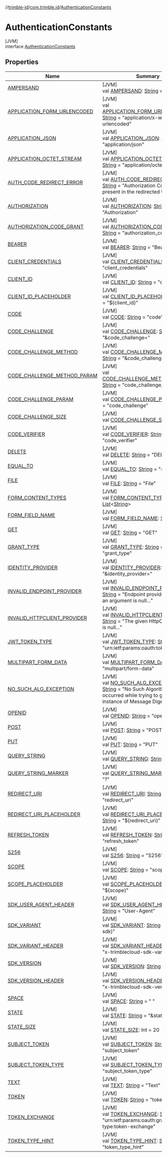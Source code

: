 //[trimble-id](../../../index.md)/[com.trimble.id](../index.md)/[AuthenticationConstants](index.md)

# AuthenticationConstants

[JVM]\
interface [AuthenticationConstants](index.md)

## Properties

| Name | Summary |
|---|---|
| [AMPERSAND](-a-m-p-e-r-s-a-n-d.md) | [JVM]<br>val [AMPERSAND](-a-m-p-e-r-s-a-n-d.md): [String](https://docs.oracle.com/javase/8/docs/api/java/lang/String.html) = &quot;&amp;&quot; |
| [APPLICATION_FORM_URLENCODED](-a-p-p-l-i-c-a-t-i-o-n_-f-o-r-m_-u-r-l-e-n-c-o-d-e-d.md) | [JVM]<br>val [APPLICATION_FORM_URLENCODED](-a-p-p-l-i-c-a-t-i-o-n_-f-o-r-m_-u-r-l-e-n-c-o-d-e-d.md): [String](https://docs.oracle.com/javase/8/docs/api/java/lang/String.html) = &quot;application/x-www-form-urlencoded&quot; |
| [APPLICATION_JSON](-a-p-p-l-i-c-a-t-i-o-n_-j-s-o-n.md) | [JVM]<br>val [APPLICATION_JSON](-a-p-p-l-i-c-a-t-i-o-n_-j-s-o-n.md): [String](https://docs.oracle.com/javase/8/docs/api/java/lang/String.html) = &quot;application/json&quot; |
| [APPLICATION_OCTET_STREAM](-a-p-p-l-i-c-a-t-i-o-n_-o-c-t-e-t_-s-t-r-e-a-m.md) | [JVM]<br>val [APPLICATION_OCTET_STREAM](-a-p-p-l-i-c-a-t-i-o-n_-o-c-t-e-t_-s-t-r-e-a-m.md): [String](https://docs.oracle.com/javase/8/docs/api/java/lang/String.html) = &quot;application/octet-stream&quot; |
| [AUTH_CODE_REDIRECT_ERROR](-a-u-t-h_-c-o-d-e_-r-e-d-i-r-e-c-t_-e-r-r-o-r.md) | [JVM]<br>val [AUTH_CODE_REDIRECT_ERROR](-a-u-t-h_-c-o-d-e_-r-e-d-i-r-e-c-t_-e-r-r-o-r.md): [String](https://docs.oracle.com/javase/8/docs/api/java/lang/String.html) = &quot;Authorization Code is not present in the redirected URL...&quot; |
| [AUTHORIZATION](-a-u-t-h-o-r-i-z-a-t-i-o-n.md) | [JVM]<br>val [AUTHORIZATION](-a-u-t-h-o-r-i-z-a-t-i-o-n.md): [String](https://docs.oracle.com/javase/8/docs/api/java/lang/String.html) = &quot;Authorization&quot; |
| [AUTHORIZATION_CODE_GRANT](-a-u-t-h-o-r-i-z-a-t-i-o-n_-c-o-d-e_-g-r-a-n-t.md) | [JVM]<br>val [AUTHORIZATION_CODE_GRANT](-a-u-t-h-o-r-i-z-a-t-i-o-n_-c-o-d-e_-g-r-a-n-t.md): [String](https://docs.oracle.com/javase/8/docs/api/java/lang/String.html) = &quot;authorization_code&quot; |
| [BEARER](-b-e-a-r-e-r.md) | [JVM]<br>val [BEARER](-b-e-a-r-e-r.md): [String](https://docs.oracle.com/javase/8/docs/api/java/lang/String.html) = &quot;Bearer &quot; |
| [CLIENT_CREDENTIALS](-c-l-i-e-n-t_-c-r-e-d-e-n-t-i-a-l-s.md) | [JVM]<br>val [CLIENT_CREDENTIALS](-c-l-i-e-n-t_-c-r-e-d-e-n-t-i-a-l-s.md): [String](https://docs.oracle.com/javase/8/docs/api/java/lang/String.html) = &quot;client_credentials&quot; |
| [CLIENT_ID](-c-l-i-e-n-t_-i-d.md) | [JVM]<br>val [CLIENT_ID](-c-l-i-e-n-t_-i-d.md): [String](https://docs.oracle.com/javase/8/docs/api/java/lang/String.html) = &quot;client_id&quot; |
| [CLIENT_ID_PLACEHOLDER](-c-l-i-e-n-t_-i-d_-p-l-a-c-e-h-o-l-d-e-r.md) | [JVM]<br>val [CLIENT_ID_PLACEHOLDER](-c-l-i-e-n-t_-i-d_-p-l-a-c-e-h-o-l-d-e-r.md): [String](https://docs.oracle.com/javase/8/docs/api/java/lang/String.html) = &quot;${client_id}&quot; |
| [CODE](-c-o-d-e.md) | [JVM]<br>val [CODE](-c-o-d-e.md): [String](https://docs.oracle.com/javase/8/docs/api/java/lang/String.html) = &quot;code&quot; |
| [CODE_CHALLENGE](-c-o-d-e_-c-h-a-l-l-e-n-g-e.md) | [JVM]<br>val [CODE_CHALLENGE](-c-o-d-e_-c-h-a-l-l-e-n-g-e.md): [String](https://docs.oracle.com/javase/8/docs/api/java/lang/String.html) = &quot;&amp;code_challenge=&quot; |
| [CODE_CHALLENGE_METHOD](-c-o-d-e_-c-h-a-l-l-e-n-g-e_-m-e-t-h-o-d.md) | [JVM]<br>val [CODE_CHALLENGE_METHOD](-c-o-d-e_-c-h-a-l-l-e-n-g-e_-m-e-t-h-o-d.md): [String](https://docs.oracle.com/javase/8/docs/api/java/lang/String.html) = &quot;&amp;code_challenge_method=&quot; |
| [CODE_CHALLENGE_METHOD_PARAM](-c-o-d-e_-c-h-a-l-l-e-n-g-e_-m-e-t-h-o-d_-p-a-r-a-m.md) | [JVM]<br>val [CODE_CHALLENGE_METHOD_PARAM](-c-o-d-e_-c-h-a-l-l-e-n-g-e_-m-e-t-h-o-d_-p-a-r-a-m.md): [String](https://docs.oracle.com/javase/8/docs/api/java/lang/String.html) = &quot;code_challenge_method&quot; |
| [CODE_CHALLENGE_PARAM](-c-o-d-e_-c-h-a-l-l-e-n-g-e_-p-a-r-a-m.md) | [JVM]<br>val [CODE_CHALLENGE_PARAM](-c-o-d-e_-c-h-a-l-l-e-n-g-e_-p-a-r-a-m.md): [String](https://docs.oracle.com/javase/8/docs/api/java/lang/String.html) = &quot;code_challenge&quot; |
| [CODE_CHALLENGE_SIZE](-c-o-d-e_-c-h-a-l-l-e-n-g-e_-s-i-z-e.md) | [JVM]<br>val [CODE_CHALLENGE_SIZE](-c-o-d-e_-c-h-a-l-l-e-n-g-e_-s-i-z-e.md): Int = 32 |
| [CODE_VERIFIER](-c-o-d-e_-v-e-r-i-f-i-e-r.md) | [JVM]<br>val [CODE_VERIFIER](-c-o-d-e_-v-e-r-i-f-i-e-r.md): [String](https://docs.oracle.com/javase/8/docs/api/java/lang/String.html) = &quot;code_verifier&quot; |
| [DELETE](-d-e-l-e-t-e.md) | [JVM]<br>val [DELETE](-d-e-l-e-t-e.md): [String](https://docs.oracle.com/javase/8/docs/api/java/lang/String.html) = &quot;DELETE&quot; |
| [EQUAL_TO](-e-q-u-a-l_-t-o.md) | [JVM]<br>val [EQUAL_TO](-e-q-u-a-l_-t-o.md): [String](https://docs.oracle.com/javase/8/docs/api/java/lang/String.html) = &quot;=&quot; |
| [FILE](-f-i-l-e.md) | [JVM]<br>val [FILE](-f-i-l-e.md): [String](https://docs.oracle.com/javase/8/docs/api/java/lang/String.html) = &quot;File&quot; |
| [FORM_CONTENT_TYPES](-f-o-r-m_-c-o-n-t-e-n-t_-t-y-p-e-s.md) | [JVM]<br>val [FORM_CONTENT_TYPES](-f-o-r-m_-c-o-n-t-e-n-t_-t-y-p-e-s.md): [List](https://docs.oracle.com/javase/8/docs/api/java/util/List.html)&lt;[String](https://docs.oracle.com/javase/8/docs/api/java/lang/String.html)&gt; |
| [FORM_FIELD_NAME](-f-o-r-m_-f-i-e-l-d_-n-a-m-e.md) | [JVM]<br>val [FORM_FIELD_NAME](-f-o-r-m_-f-i-e-l-d_-n-a-m-e.md): [String](https://docs.oracle.com/javase/8/docs/api/java/lang/String.html) = &quot;file&quot; |
| [GET](-g-e-t.md) | [JVM]<br>val [GET](-g-e-t.md): [String](https://docs.oracle.com/javase/8/docs/api/java/lang/String.html) = &quot;GET&quot; |
| [GRANT_TYPE](-g-r-a-n-t_-t-y-p-e.md) | [JVM]<br>val [GRANT_TYPE](-g-r-a-n-t_-t-y-p-e.md): [String](https://docs.oracle.com/javase/8/docs/api/java/lang/String.html) = &quot;grant_type&quot; |
| [IDENTITY_PROVIDER](-i-d-e-n-t-i-t-y_-p-r-o-v-i-d-e-r.md) | [JVM]<br>val [IDENTITY_PROVIDER](-i-d-e-n-t-i-t-y_-p-r-o-v-i-d-e-r.md): [String](https://docs.oracle.com/javase/8/docs/api/java/lang/String.html) = &quot;&amp;identity_provider=&quot; |
| [INVALID_ENDPOINT_PROVIDER](-i-n-v-a-l-i-d_-e-n-d-p-o-i-n-t_-p-r-o-v-i-d-e-r.md) | [JVM]<br>val [INVALID_ENDPOINT_PROVIDER](-i-n-v-a-l-i-d_-e-n-d-p-o-i-n-t_-p-r-o-v-i-d-e-r.md): [String](https://docs.oracle.com/javase/8/docs/api/java/lang/String.html) = &quot;Endpoint provider passed as an argument is null...&quot; |
| [INVALID_HTTPCLIENT_PROVIDER](-i-n-v-a-l-i-d_-h-t-t-p-c-l-i-e-n-t_-p-r-o-v-i-d-e-r.md) | [JVM]<br>val [INVALID_HTTPCLIENT_PROVIDER](-i-n-v-a-l-i-d_-h-t-t-p-c-l-i-e-n-t_-p-r-o-v-i-d-e-r.md): [String](https://docs.oracle.com/javase/8/docs/api/java/lang/String.html) = &quot;The given HttpClientProvider is null...&quot; |
| [JWT_TOKEN_TYPE](-j-w-t_-t-o-k-e-n_-t-y-p-e.md) | [JVM]<br>val [JWT_TOKEN_TYPE](-j-w-t_-t-o-k-e-n_-t-y-p-e.md): [String](https://docs.oracle.com/javase/8/docs/api/java/lang/String.html) = &quot;urn:ietf:params:oauth:token-type:jwt&quot; |
| [MULTIPART_FORM_DATA](-m-u-l-t-i-p-a-r-t_-f-o-r-m_-d-a-t-a.md) | [JVM]<br>val [MULTIPART_FORM_DATA](-m-u-l-t-i-p-a-r-t_-f-o-r-m_-d-a-t-a.md): [String](https://docs.oracle.com/javase/8/docs/api/java/lang/String.html) = &quot;multipart/form-data&quot; |
| [NO_SUCH_ALG_EXCEPTION](-n-o_-s-u-c-h_-a-l-g_-e-x-c-e-p-t-i-o-n.md) | [JVM]<br>val [NO_SUCH_ALG_EXCEPTION](-n-o_-s-u-c-h_-a-l-g_-e-x-c-e-p-t-i-o-n.md): [String](https://docs.oracle.com/javase/8/docs/api/java/lang/String.html) = &quot;No Such Algorithm Exception occurred while trying to get an instance of Message Digest...&quot; |
| [OPENID](-o-p-e-n-i-d.md) | [JVM]<br>val [OPENID](-o-p-e-n-i-d.md): [String](https://docs.oracle.com/javase/8/docs/api/java/lang/String.html) = &quot;openid&quot; |
| [POST](-p-o-s-t.md) | [JVM]<br>val [POST](-p-o-s-t.md): [String](https://docs.oracle.com/javase/8/docs/api/java/lang/String.html) = &quot;POST&quot; |
| [PUT](-p-u-t.md) | [JVM]<br>val [PUT](-p-u-t.md): [String](https://docs.oracle.com/javase/8/docs/api/java/lang/String.html) = &quot;PUT&quot; |
| [QUERY_STRING](-q-u-e-r-y_-s-t-r-i-n-g.md) | [JVM]<br>val [QUERY_STRING](-q-u-e-r-y_-s-t-r-i-n-g.md): [String](https://docs.oracle.com/javase/8/docs/api/java/lang/String.html) |
| [QUERY_STRING_MARKER](-q-u-e-r-y_-s-t-r-i-n-g_-m-a-r-k-e-r.md) | [JVM]<br>val [QUERY_STRING_MARKER](-q-u-e-r-y_-s-t-r-i-n-g_-m-a-r-k-e-r.md): [String](https://docs.oracle.com/javase/8/docs/api/java/lang/String.html) = &quot;?&quot; |
| [REDIRECT_URI](-r-e-d-i-r-e-c-t_-u-r-i.md) | [JVM]<br>val [REDIRECT_URI](-r-e-d-i-r-e-c-t_-u-r-i.md): [String](https://docs.oracle.com/javase/8/docs/api/java/lang/String.html) = &quot;redirect_uri&quot; |
| [REDIRECT_URI_PLACEHOLDER](-r-e-d-i-r-e-c-t_-u-r-i_-p-l-a-c-e-h-o-l-d-e-r.md) | [JVM]<br>val [REDIRECT_URI_PLACEHOLDER](-r-e-d-i-r-e-c-t_-u-r-i_-p-l-a-c-e-h-o-l-d-e-r.md): [String](https://docs.oracle.com/javase/8/docs/api/java/lang/String.html) = &quot;${redirect_uri}&quot; |
| [REFRESH_TOKEN](-r-e-f-r-e-s-h_-t-o-k-e-n.md) | [JVM]<br>val [REFRESH_TOKEN](-r-e-f-r-e-s-h_-t-o-k-e-n.md): [String](https://docs.oracle.com/javase/8/docs/api/java/lang/String.html) = &quot;refresh_token&quot; |
| [S256](-s256.md) | [JVM]<br>val [S256](-s256.md): [String](https://docs.oracle.com/javase/8/docs/api/java/lang/String.html) = &quot;S256&quot; |
| [SCOPE](-s-c-o-p-e.md) | [JVM]<br>val [SCOPE](-s-c-o-p-e.md): [String](https://docs.oracle.com/javase/8/docs/api/java/lang/String.html) = &quot;scope&quot; |
| [SCOPE_PLACEHOLDER](-s-c-o-p-e_-p-l-a-c-e-h-o-l-d-e-r.md) | [JVM]<br>val [SCOPE_PLACEHOLDER](-s-c-o-p-e_-p-l-a-c-e-h-o-l-d-e-r.md): [String](https://docs.oracle.com/javase/8/docs/api/java/lang/String.html) = &quot;${scope}&quot; |
| [SDK_USER_AGENT_HEADER](-s-d-k_-u-s-e-r_-a-g-e-n-t_-h-e-a-d-e-r.md) | [JVM]<br>val [SDK_USER_AGENT_HEADER](-s-d-k_-u-s-e-r_-a-g-e-n-t_-h-e-a-d-e-r.md): [String](https://docs.oracle.com/javase/8/docs/api/java/lang/String.html) = &quot;User-Agent&quot; |
| [SDK_VARIANT](-s-d-k_-v-a-r-i-a-n-t.md) | [JVM]<br>val [SDK_VARIANT](-s-d-k_-v-a-r-i-a-n-t.md): [String](https://docs.oracle.com/javase/8/docs/api/java/lang/String.html) = &quot;(java-sdk)&quot; |
| [SDK_VARIANT_HEADER](-s-d-k_-v-a-r-i-a-n-t_-h-e-a-d-e-r.md) | [JVM]<br>val [SDK_VARIANT_HEADER](-s-d-k_-v-a-r-i-a-n-t_-h-e-a-d-e-r.md): [String](https://docs.oracle.com/javase/8/docs/api/java/lang/String.html) = &quot;x-trimblecloud-sdk-variant&quot; |
| [SDK_VERSION](-s-d-k_-v-e-r-s-i-o-n.md) | [JVM]<br>val [SDK_VERSION](-s-d-k_-v-e-r-s-i-o-n.md): [String](https://docs.oracle.com/javase/8/docs/api/java/lang/String.html) |
| [SDK_VERSION_HEADER](-s-d-k_-v-e-r-s-i-o-n_-h-e-a-d-e-r.md) | [JVM]<br>val [SDK_VERSION_HEADER](-s-d-k_-v-e-r-s-i-o-n_-h-e-a-d-e-r.md): [String](https://docs.oracle.com/javase/8/docs/api/java/lang/String.html) = &quot;x-trimblecloud-sdk-version&quot; |
| [SPACE](-s-p-a-c-e.md) | [JVM]<br>val [SPACE](-s-p-a-c-e.md): [String](https://docs.oracle.com/javase/8/docs/api/java/lang/String.html) = &quot;  &quot; |
| [STATE](-s-t-a-t-e.md) | [JVM]<br>val [STATE](-s-t-a-t-e.md): [String](https://docs.oracle.com/javase/8/docs/api/java/lang/String.html) = &quot;&amp;state=&quot; |
| [STATE_SIZE](-s-t-a-t-e_-s-i-z-e.md) | [JVM]<br>val [STATE_SIZE](-s-t-a-t-e_-s-i-z-e.md): Int = 20 |
| [SUBJECT_TOKEN](-s-u-b-j-e-c-t_-t-o-k-e-n.md) | [JVM]<br>val [SUBJECT_TOKEN](-s-u-b-j-e-c-t_-t-o-k-e-n.md): [String](https://docs.oracle.com/javase/8/docs/api/java/lang/String.html) = &quot;subject_token&quot; |
| [SUBJECT_TOKEN_TYPE](-s-u-b-j-e-c-t_-t-o-k-e-n_-t-y-p-e.md) | [JVM]<br>val [SUBJECT_TOKEN_TYPE](-s-u-b-j-e-c-t_-t-o-k-e-n_-t-y-p-e.md): [String](https://docs.oracle.com/javase/8/docs/api/java/lang/String.html) = &quot;subject_token_type&quot; |
| [TEXT](-t-e-x-t.md) | [JVM]<br>val [TEXT](-t-e-x-t.md): [String](https://docs.oracle.com/javase/8/docs/api/java/lang/String.html) = &quot;Text&quot; |
| [TOKEN](-t-o-k-e-n.md) | [JVM]<br>val [TOKEN](-t-o-k-e-n.md): [String](https://docs.oracle.com/javase/8/docs/api/java/lang/String.html) = &quot;token&quot; |
| [TOKEN_EXCHANGE](-t-o-k-e-n_-e-x-c-h-a-n-g-e.md) | [JVM]<br>val [TOKEN_EXCHANGE](-t-o-k-e-n_-e-x-c-h-a-n-g-e.md): [String](https://docs.oracle.com/javase/8/docs/api/java/lang/String.html) = &quot;urn:ietf:params:oauth:grant-type:token-exchange&quot; |
| [TOKEN_TYPE_HINT](-t-o-k-e-n_-t-y-p-e_-h-i-n-t.md) | [JVM]<br>val [TOKEN_TYPE_HINT](-t-o-k-e-n_-t-y-p-e_-h-i-n-t.md): [String](https://docs.oracle.com/javase/8/docs/api/java/lang/String.html) = &quot;token_type_hint&quot; |
